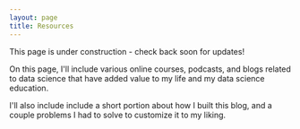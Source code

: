 ```yaml
---
layout: page
title: Resources
---
```


This page is under construction - check back soon for updates!

On this page, I'll include various online courses, podcasts, and blogs related to data science that have added value to my life and my data science education.  

I'll also include include a short portion about how I built this blog, and a couple problems I had to solve to customize it to my liking.
